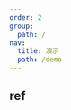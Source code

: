```yaml
---
order: 2
group:
  path: /
nav:
  title: 演示
  path: /demo
---
```


## ref

<code src="../examples/ref.tsx" />
